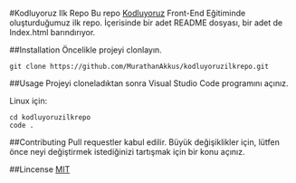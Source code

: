 #Kodluyoruz Ilk Repo
Bu repo [Kodluyoruz](https://www.kodluyoruz.org) Front-End Eğitiminde oluşturduğumuz ilk repo. İçerisinde bir adet README dosyası, bir adet de Index.html barındırıyor.


##Installation
Öncelikle projeyi clonlayın.

` git clone https://github.com/MurathanAkkus/kodluyoruzilkrepo.git `


##Usage
Projeyi cloneladıktan sonra Visual Studio Code programını açınız.

Linux için:
```
cd kodluyoruzilkrepo
code .
```

##Contributing
Pull requestler kabul edilir. Büyük değişiklikler için, lütfen önce neyi değiştirmek istediğinizi tartışmak için bir konu açınız.

##Lincense
[MIT](https://github.com/MurathanAkkus/kodluyoruzilkrepo/blob/main/LICENSE)
